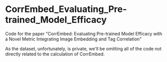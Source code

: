 # CorrEmbed_Evaluating_Pre-trained_Model_Efficacy
Code for the paper "CorrEmbed: Evaluating Pre-trained Model Efficacy with a Novel Metric Integrating Image Embedding and Tag Correlation"

As the dataset, unfortunately, is private, we'll be omitting all of the code not directly related to the calculation of CorrEmbed.
